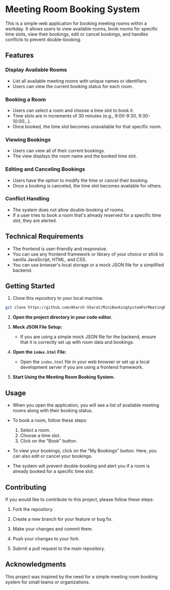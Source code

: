 # Meeting Room Booking System

This is a simple web application for booking meeting rooms within a workday. It allows users to view available rooms, book rooms for specific time slots, view their bookings, edit or cancel bookings, and handles conflicts to prevent double-booking.

## Features

### Display Available Rooms

- List all available meeting rooms with unique names or identifiers.
- Users can view the current booking status for each room.

### Booking a Room

- Users can select a room and choose a time slot to book it.
- Time slots are in increments of 30 minutes (e.g., 9:00-9:30, 9:30-10:00...).
- Once booked, the time slot becomes unavailable for that specific room.

### Viewing Bookings

- Users can view all of their current bookings.
- The view displays the room name and the booked time slot.

### Editing and Canceling Bookings

- Users have the option to modify the time or cancel their booking.
- Once a booking is canceled, the time slot becomes available for others.

### Conflict Handling

- The system does not allow double-booking of rooms.
- If a user tries to book a room that's already reserved for a specific time slot, they are alerted.

## Technical Requirements

- The frontend is user-friendly and responsive.
- You can use any frontend framework or library of your choice or stick to vanilla JavaScript, HTML, and CSS.
- You can use browser's local storage or a mock JSON file for a simplified backend.

## Getting Started

1. Clone this repository to your local machine.

```bash
git clone https://github.com/Akarsh-Sharat/MiniBookingSystemForMeetingRooms.git
```

2. **Open the project directory in your code editor.**

3. **Mock JSON File Setup:**
   - If you are using a simple mock JSON file for the backend, ensure that it is correctly set up with room data and bookings.

4. **Open the `index.html` File:**
   - Open the `index.html` file in your web browser or set up a local development server if you are using a frontend framework.

5. **Start Using the Meeting Room Booking System.**

## Usage

- When you open the application, you will see a list of available meeting rooms along with their booking status.

- To book a room, follow these steps:
   1. Select a room.
   2. Choose a time slot.
   3. Click on the "Book" button.

- To view your bookings, click on the "My Bookings" button. Here, you can also edit or cancel your bookings.

- The system will prevent double-booking and alert you if a room is already booked for a specific time slot.

## Contributing

If you would like to contribute to this project, please follow these steps:

1. Fork the repository.

2. Create a new branch for your feature or bug fix.

3. Make your changes and commit them.

4. Push your changes to your fork.

5. Submit a pull request to the main repository.

## Acknowledgments

This project was inspired by the need for a simple meeting room booking system for small teams or organizations.

